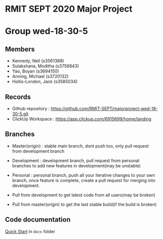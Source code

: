# RMIT SEPT 2020 Major Project

# Group wed-18-30-5

## Members
* Kennedy, Neil (s3561388)
* Sulakshana, Moditha (s3756843)
* Yao, Boyan (s3694150)
* Anning, Michael (s3720132)
* Hollis-London, Jack (s3585034)

## Records

* Github repository : https://github.com/RMIT-SEPT/majorproject-wed-18-30-5.git
* ClickUp Workspace : https://app.clickup.com/6915699/home/landing

## Branches

* Master(origin) : stable main branch, dont push too, only pull request from development branch
* Development : development branch, pull request from personal branches to add new features in development(may be unstable)
* Personal : personal branch, push all your iterative changes to your own branch, once feature is complete,
             create a pull request for merging into development.

* Pull from development to get latest code from all users(may be broken)
* Pull from master(origin) to get the last stable build(if the build is broken)

## Code documentation

[Quick Start](/docs/README.md) in `docs` folder
